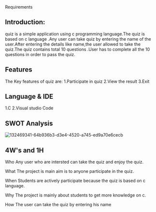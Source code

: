 Requirements


## Introduction:

quiz is a simple application using c programming language.The quiz is based on c language .Any user can take quiz by entering the name of the user.After entering the details like name,the user allowed to take the quiz.The quiz contains total 10 questions .User has to complete all the 10 questions in order to pass the quiz.


## Features

The Key features of quiz are: 1.Participate in quiz 2.View the result 3.Exit

## Language & IDE

1.C
2.Visual studio Code


## SWOT Analysis
![132469341-64b936b3-d3e4-4520-a745-ed9a70e6cecb](https://user-images.githubusercontent.com/94234616/142347632-5124d4c1-665b-4fe1-89e7-7a8f1eb834f7.png)



## 4W's and 1H
Who
Any user who are intersted can take the quiz and enjoy the quiz.

What
The project is main aim is to anyone participate in the quiz.

When
Students are actively participate because the quiz is based on c language.

Why
The project is mainly about students to get more knowledge on c.

How
The user can take the quiz by entering his name



